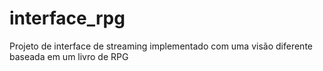 # interface_rpg
Projeto de interface de streaming implementado com uma visão diferente baseada em um livro de RPG
